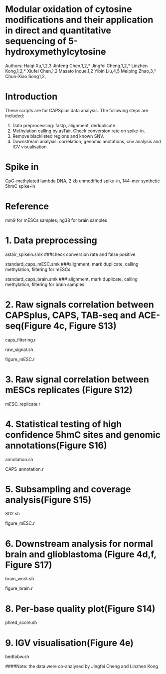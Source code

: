 # Modular oxidation of cytosine modifications and their application in direct and quantitative sequencing of 5-hydroxymethylcytosine
Authors: Haiqi Xu,1,2,3 Jinfeng Chen,1,2,* Jingfei Cheng,1,2,* Linzhen Kong,1,2,* Xiufei Chen,1,2 Masato Inoue,1,2 Yibin Liu,4,5 Meiping Zhao,3,† Chun-Xiao Song1,2,

# Introduction
These scripts are for CAPSplus data analysis. The following steps are included:
1. Data preprocessing: fastp, alignment, deduplicate
2. Methylation calling by asTair. Check conversion rate on spike-in.
3. Remove blacklisted regions and known SNV. 
4. Downstream analysis: correlation, genomic anotations, cnv analysis and IGV visualisation.

# Spike in
CpG-methylated lambda DNA, 2 kb unmodified spike-in, 144-mer synthetic 5hmC spike-in

# Reference
mm9 for mESCs samples; hg38 for brain samples

# 1. Data preprocessing
 astair_spikein.smk   ###check conversion rate and false positive
 
 standard_caps_mESC.smk   ###alignment, mark duplicate, calling methylation, filtering for mESCs
 
 standard_caps_brain.smk   ### alignment, mark duplicate, calling methylation, filtering for brain samples

# 2. Raw signals correlation between CAPSplus, CAPS, TAB-seq and ACE-seq(Figure 4c, Figure S13)
caps_filtering.r

raw_signal.sh

figure_mESC.r

# 3. Raw signal correlation between mESCs replicates (Figure S12)
mESC_replicate.r

# 4. Statistical testing of high confidence 5hmC sites and genomic annotations(Figure S16)
 annotation.sh
 
 CAPS_annotation.r
 
 # 5. Subsampling and coverage analysis(Figure S15)
  SI12.sh
  
  figure_mESC.r
  
 # 6. Downstream analysis for normal brain and glioblastoma (Figure 4d,f, Figure S17)
 brain_work.sh
 
 figure_brain.r
 
 # 8. Per-base quality plot(Figure S14)
 phred_score.sh
 
 # 9. IGV visualisation(Figure 4e)
 bedtobw.sh
 
 
 ####Note: the data were co-analysed by Jingfei Cheng and Linzhen Kong
  
  
  
  
  
  
